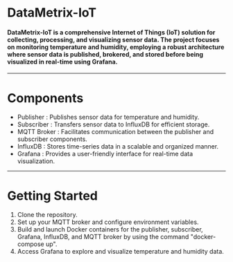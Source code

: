# DataMetrix-IoT

#### DataMetrix-IoT is a comprehensive Internet of Things (IoT) solution for collecting, processing, and visualizing sensor data. The project focuses on monitoring temperature and humidity, employing a robust architecture where sensor data is published, brokered, and stored before being visualized in real-time using Grafana.

---

# Components

- Publisher : Publishes sensor data for temperature and humidity.
- Subscriber : Transfers sensor data to InfluxDB for efficient storage.
- MQTT Broker : Facilitates communication between the publisher and subscriber components.
- InfluxDB : Stores time-series data in a scalable and organized manner.
- Grafana : Provides a user-friendly interface for real-time data visualization.

---

# Getting Started

1. Clone the repository.
2. Set up your MQTT broker and configure environment variables.
3. Build and launch Docker containers for the publisher, subscriber, Grafana, InfluxDB, and MQTT broker by using the command "docker-compose up".
4. Access Grafana to explore and visualize temperature and humidity data.
